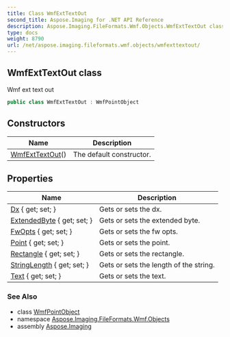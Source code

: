 ```yaml
---
title: Class WmfExtTextOut
second_title: Aspose.Imaging for .NET API Reference
description: Aspose.Imaging.FileFormats.Wmf.Objects.WmfExtTextOut class. Wmf ext text out
type: docs
weight: 8790
url: /net/aspose.imaging.fileformats.wmf.objects/wmfexttextout/
---
```

## WmfExtTextOut class

Wmf ext text out

```csharp
public class WmfExtTextOut : WmfPointObject
```

## Constructors

| Name | Description |
| --- | --- |
| [WmfExtTextOut](wmfexttextout/)() | The default constructor. |

## Properties

| Name | Description |
| --- | --- |
| [Dx](../../aspose.imaging.fileformats.wmf.objects/wmfexttextout/dx/) { get; set; } | Gets or sets the dx. |
| [ExtendedByte](../../aspose.imaging.fileformats.wmf.objects/wmfexttextout/extendedbyte/) { get; set; } | Gets or sets the extended byte. |
| [FwOpts](../../aspose.imaging.fileformats.wmf.objects/wmfexttextout/fwopts/) { get; set; } | Gets or sets the fw opts. |
| [Point](../../aspose.imaging.fileformats.wmf.objects/wmfpointobject/point/) { get; set; } | Gets or sets the point. |
| [Rectangle](../../aspose.imaging.fileformats.wmf.objects/wmfexttextout/rectangle/) { get; set; } | Gets or sets the rectangle. |
| [StringLength](../../aspose.imaging.fileformats.wmf.objects/wmfexttextout/stringlength/) { get; set; } | Gets or sets the length of the string. |
| [Text](../../aspose.imaging.fileformats.wmf.objects/wmfexttextout/text/) { get; set; } | Gets or sets the text. |

### See Also

* class [WmfPointObject](../wmfpointobject/)
* namespace [Aspose.Imaging.FileFormats.Wmf.Objects](../../aspose.imaging.fileformats.wmf.objects/)
* assembly [Aspose.Imaging](../../)


